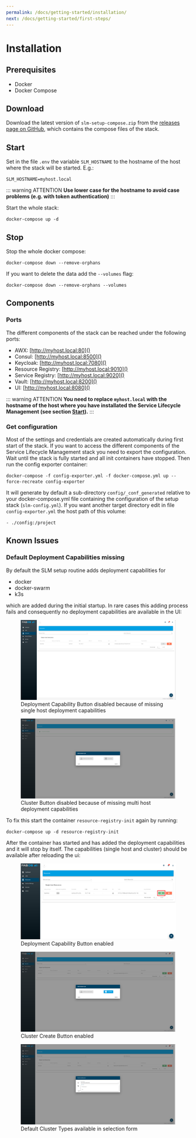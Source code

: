```yaml
---
permalink: /docs/getting-started/installation/
next: /docs/getting-started/first-steps/
---
```


# Installation

## Prerequisites
* Docker
* Docker Compose

## Download
Download the latest version of `slm-setup-compose.zip` from the [releases page on GitHub](https://github.com/FabOS-AI/fabos-slm-setup/releases), which contains the compose files of the stack.



<div id="start"></div>

## Start

Set in the file `.env` the variable `SLM_HOSTNAME` to the hostname of the host where the stack will be started. E.g.:
```
SLM_HOSTNAME=myhost.local
```

::: warning ATTENTION
**Use lower case for the hostname to avoid case problems (e.g. with token authentication)**
:::

Start the whole stack:
```
docker-compose up -d
```

## Stop
Stop the whole docker compose:
```
docker-compose down --remove-orphans
```
If you want to delete the data add the `--volumes` flag:
```
docker-compose down --remove-orphans --volumes
```

## Components

### Ports
The different components of the stack can be reached under the following ports:
* AWX: [http://myhost.local:80]()
* Consul: [http://myhost.local:8500]()
* Keycloak: [http://myhost.local:7080]()
* Resource Registry: [http://myhost.local:9010]()
* Service Registry: [http://myhost.local:9020]()
* Vault: [http://myhost.local:8200]()
* UI: [http://myhost.local:8080]()

::: warning ATTENTION
**You need to replace `myhost.local` with the hostname of the host where you have installated the Service Lifecycle Management (see section [Start](#start)).**
:::

### Get configuration

Most of the settings and credentials are created automatically during first start of the stack. If you want to access the different components of the Service Lifecycle Management stack you need to export the configuration. Wait until the stack is fully started and all init containers have stopped. Then run the config exporter container:
```
docker-compose -f config-exporter.yml -f docker-compose.yml up --force-recreate config-exporter
```

It will generate by default a sub-directory `config/_conf_generated` relative to your docker-compose.yml file containing 
the configuration of the setup stack (`slm-config.yml`). If you want another target directory edit in file `config-exporter.yml` 
the host path of this volume:
```
- ./config:/project
```

## Known Issues

### Default Deployment Capabilities missing

By default the SLM setup routine adds deployment capabilities for

- docker
- docker-swarm
- k3s

which are added during the initial startup. In rare cases this adding process fails and consequently no deployment 
capabilities are available in the UI:

<figure>
    <img src="/img/figures/installation/known-issues-missing-dcs-dc-button-disabled.png">
    <figcaption>Deployment Capability Button disabled because of missing single host deployment capabilities</figcaption>
</figure>

<figure>
    <img src="/img/figures/installation/known-issues-missing-dcs-cluster-button-disabled.png">
    <figcaption>Cluster Button disabled because of missing multi host deployment capabilities</figcaption>
</figure>

To fix this start the container `resource-registry-init` again by running:

```
docker-compose up -d resource-registry-init
```

After the container has started and has added the deployment capabilities and it will stop by itself. The capabilities (single 
host and cluster) should be available after reloading the ui:

<figure>
    <img src="/img/figures/installation/known-issues-missing-dcs-dc-button-enabled.png">
    <figcaption>Deployment Capability Button enabled</figcaption>
</figure>

<figure>
    <img src="/img/figures/installation/known-issues-missing-dcs-cluster-button-enabled.png">
    <figcaption>Cluster Create Button enabled</figcaption>
</figure>

<figure>
    <img src="/img/figures/installation/known-issues-missing-dcs-cluster-types-available.png">
    <figcaption>Default Cluster Types available in selection form</figcaption>
</figure>
